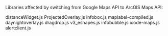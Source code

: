 Libraries affected by switching from Google Maps API to ArcGIS Maps API:

distanceWidget.js
ProjectedOverlay.js
infobox.js
maplabel-compiled.js
daynightoverlay.js
dragdrop.js
v3_eshapes.js
infobubble.js
icode-maps.js
alertclient.js
